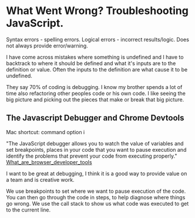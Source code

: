 # What Went Wrong? Troubleshooting JavaScript.

Syntax errors - spelling errors.
Logical errors - incorrect results/logic. Does not always provide error/warning.

I have come across mistakes where something is undefined and I have to backtrack to where it should be defined and what it's inputs are to the definition or value. Often the inputs to the definition are what cause it to be undefined. 

They say 70% of coding is debugging. I know my brother spends a lot of time also refactoring other peoples code or his own code. I like seeing the big picture and picking out the pieces that make or break that big picture. 

## The Javascript Debugger and Chrome Devtools

Mac shortcut: command option i

"The JavaScript debugger allows you to watch the value of variables and set breakpoints, places in your code that you want to pause execution and identify the problems that prevent your code from executing properly."
[What_are_browser_developer_tools](https://developer.mozilla.org/en-US/docs/Learn/Common_questions/What_are_browser_developer_tools#the_javascript_debugger)

I want to be great at debugging, I think it is a good way to provide value on a team and is creative work. 

We use breakpoints to set where we want to pause execution of the code. You can then go through the code in steps, to help diagnose where things go wrong. 
We use the call stack to show us what code was executed to get to the current line. 